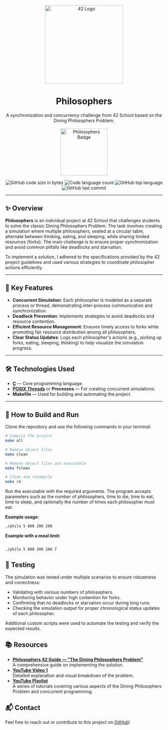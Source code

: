 <br />
<p align="center">
  <a href="https://github.com/othneildrew/Best-README-Template">
    <img src="https://upload.wikimedia.org/wikipedia/commons/thumb/8/8d/42_Logo.svg/1200px-42_Logo.svg.png" alt="42 Logo" width="250" height="250">
  </a>

  <h1 align="center">Philosophers</h1>

  <p align="center">
    A synchronization and concurrency challenge from 42 School based on the Dining Philosophers Problem.
    <br /><br />
    <img src="https://github.com/doooriian/42-Badges/blob/main/badges/philosopherse.png" alt="Philosophers Badge" width="150">
  </p>
</p>

<p align="center">
  <img alt="GitHub code size in bytes" src="https://img.shields.io/github/languages/code-size/doooriian/Philosophers?color=1A237E" />
  <img alt="Code language count" src="https://img.shields.io/github/languages/count/doooriian/Philosophers?color=00BCD4" />
  <img alt="GitHub top language" src="https://img.shields.io/github/languages/top/doooriian/Philosophers?color=7B1FA2" />
  <img alt="GitHub last commit" src="https://img.shields.io/github/last-commit/doooriian/Philosophers?color=D32F2F" />
</p>

---

## ✨ Overview

**Philosophers** is an individual project at 42 School that challenges students to solve the classic Dining Philosophers Problem. The task involves creating a simulation where multiple philosophers, seated at a circular table, alternate between thinking, eating, and sleeping, while sharing limited resources (forks). The main challenge is to ensure proper synchronization and avoid common pitfalls like deadlocks and starvation.

To implement a solution, I adhered to the specifications provided by the 42 project guidelines and used various strategies to coordinate philosopher actions efficiently.

---

## 📑 Key Features

- **Concurrent Simulation**: Each philosopher is modeled as a separate process or thread, demonstrating inter-process communication and synchronization.
- **Deadlock Prevention**: Implements strategies to avoid deadlocks and resource contention.
- **Efficient Resource Management**: Ensures timely access to forks while promoting fair resource distribution among all philosophers.
- **Clear Status Updates**: Logs each philosopher's actions (e.g., picking up forks, eating, sleeping, thinking) to help visualize the simulation progress.

---

## 🛠️ Technologies Used

- **[C](https://devdocs.io/c/)** — Core programming language.
- **[POSIX Threads](https://man7.org/linux/man-pages/man7/pthreads.7.html)** or **Processes** — For creating concurrent simulations.
- **Makefile** — Used for building and automating the project.

---

## 🚀 How to Build and Run

Clone the repository and use the following commands in your terminal:

```bash
# Compile the project
make all

# Remove object files
make clean

# Remove object files and executable
make fclean

# Clean and recompile
make re

```

Run the executable with the required arguments. The program accepts parameters such as the number of philosophers, time to die, time to eat, time to sleep, and optionally the number of times each philosopher must eat.

**Example usage:**

```bash
./philo 5 800 200 200
```

**Example with a meal limit:**
```bash

./philo 5 800 200 200 7
```

## 🧪 Testing

The simulation was tested under multiple scenarios to ensure robustness and correctness:

- Validating with various numbers of philosophers.
- Monitoring behavior under high contention for forks.
- Confirming that no deadlocks or starvation occur during long runs.
- Checking the simulation output for proper chronological status updates of each philosopher.

Additional custom scripts were used to automate the testing and verify the expected results.

## 📚 Resources

- **[Philosophers 42 Guide — "The Dining Philosophers Problem"](https://github.com/42School/philosophers)**  
  A comprehensive guide on implementing the solution.
- **[YouTube Video 1](https://www.youtube.com/watch?v=example_video)**  
  Detailed explanation and visual breakdown of the problem.
- **[YouTube Playlist](https://www.youtube.com/playlist?list=example_playlist)**  
  A series of tutorials covering various aspects of the Dining Philosophers Problem and concurrent programming.

## 📬 Contact

Feel free to reach out or contribute to this project on [GitHub](https://github.com/doooriian)!
